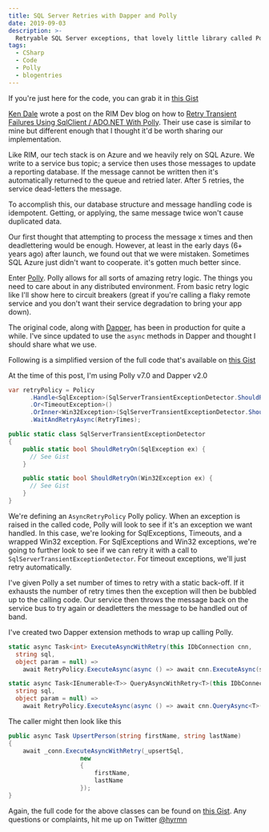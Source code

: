 ```yaml
---
title: SQL Server Retries with Dapper and Polly
date: 2019-09-03
description: >-
  Retryable SQL Server exceptions, that lovely little library called Polly, and Dapper (or your favorite database access library)
tags:
  - CSharp
  - Code
  - Polly
  - blogentries
---
```


If you're just here for the code, you can grab it in [this Gist](https://gist.github.com/hyrmn/ce124e9b1f50dbf9d241390ebc8f6df3)

[Ken Dale](https://twitter.com/kendaleiv) wrote a post on the RIM Dev blog on how to [Retry Transient Failures Using SqlClient / ADO.NET With Polly](https://rimdev.io/retry-transient-failures-using-sqlclient-adonet-with-polly/). Their use case is similar to mine but different enough that I thought it'd be worth sharing our implementation.

Like RIM, our tech stack is on Azure and we heavily rely on SQL Azure. We write to a service bus topic; a service then uses those messages to update a reporting database. If the message cannot be written then it's automatically returned to the queue and retried later. After 5 retries, the service dead-letters the message.

To accomplish this, our database structure and message handling code is idempotent. Getting, or applying, the same message twice won't cause duplicated data.

Our first thought that attempting to process the message x times and then deadlettering would be enough. However, at least in the early days (6+ years ago) after launch, we found out that we were mistaken. Sometimes SQL Azure just didn't want to cooperate. it's gotten much better since.

Enter [Polly](https://github.com/App-vNext/Polly/). Polly allows for all sorts of amazing retry logic. The things you need to care about in any distributed environment. From basic retry logic like I'll show here to circuit breakers (great if you're calling a flaky remote service and you don't want their service degradation to bring your app down).

The original code, along with [Dapper](https://github.com/StackExchange/Dapper), has been in production for quite a while. I've since updated to use the `async` methods in Dapper and thought I should share what we use.

Following is a simplified version of the full code that's available on [this Gist](https://gist.github.com/hyrmn/ce124e9b1f50dbf9d241390ebc8f6df3)

At the time of this post, I'm using Polly v7.0 and Dapper v2.0

```csharp
var retryPolicy = Policy
      .Handle<SqlException>(SqlServerTransientExceptionDetector.ShouldRetryOn)
      .Or<TimeoutException>()
      .OrInner<Win32Exception>(SqlServerTransientExceptionDetector.ShouldRetryOn)
      .WaitAndRetryAsync(RetryTimes);

```

```csharp
public static class SqlServerTransientExceptionDetector
{
    public static bool ShouldRetryOn(SqlException ex) {
      // See Gist
    }

    public static bool ShouldRetryOn(Win32Exception ex) {
      // See Gist
    }
}
```

We're defining an `AsyncRetryPolicy` Polly policy. When an exception is raised in the called code, Polly will look to see if it's an exception we want handled. In this case, we're looking for SqlExceptions, Timeouts, and a wrapped Win32 exception. For SqlExceptions and Win32 exceptions, we're going to further look to see if we can retry it with a call to `SqlServerTransientExceptionDetector`. For timeout exceptions, we'll just retry automatically.

I've given Polly a set number of times to retry with a static back-off. If it exhausts the number of retry times then the exception will then be bubbled up to the calling code. Our service then throws the message back on the service bus to try again or deadletters the message to be handled out of band.

I've created two Dapper extension methods to wrap up calling Polly.

```csharp
static async Task<int> ExecuteAsyncWithRetry(this IDbConnection cnn, 
  string sql, 
  object param = null) =>
    await RetryPolicy.ExecuteAsync(async () => await cnn.ExecuteAsync(sql, param));

static async Task<IEnumerable<T>> QueryAsyncWithRetry<T>(this IDbConnection cnn,
  string sql, 
  object param = null) =>
    await RetryPolicy.ExecuteAsync(async () => await cnn.QueryAsync<T>(sql, param));
```

The caller might then look like this

```csharp
public async Task UpsertPerson(string firstName, string lastName)
{
    await _conn.ExecuteAsyncWithRetry(_upsertSql,
                    new
                    {
                        firstName,
                        lastName
                    });
}
```

Again, the full code for the above classes can be found on [this Gist](https://gist.github.com/hyrmn/ce124e9b1f50dbf9d241390ebc8f6df3). Any questions or complaints, hit me up on Twitter [@hyrmn](https://twitter.com/hyrmn)